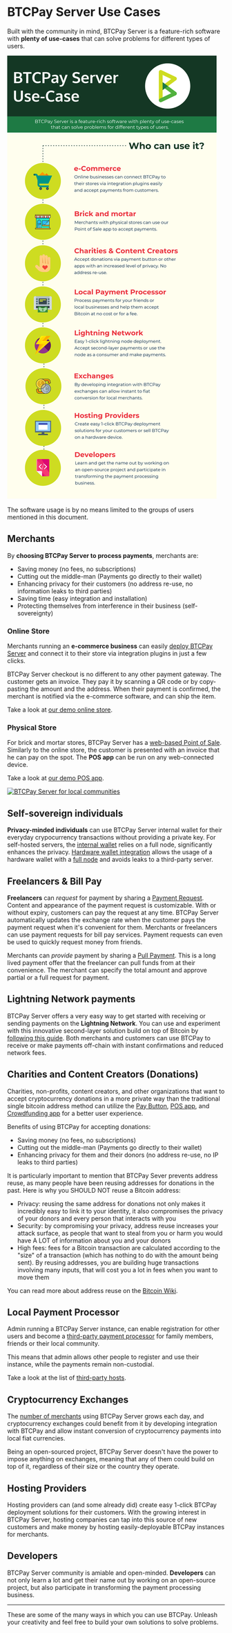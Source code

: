 # BTCPay Server Use Cases

Built with the community in mind, BTCPay Server is a feature-rich software with **plenty of use-cases** that can solve problems for different types of users.

![BTCPay UseCase Infographic](./img/infographics/BTCPayUseCaseInfographic.png "BTCPay Server UseCase Infographic")

The software usage is by no means limited to the groups of users mentioned in this document.

## Merchants

By **choosing BTCPay Server to process payments**, merchants are:

* Saving money (no fees, no subscriptions)
* Cutting out the middle-man (Payments go directly to their wallet)
* Enhancing privacy for their customers (no address re-use, no information leaks to third parties)
* Saving time (easy integration and installation)
* Protecting themselves from interference in their business (self-sovereignty)

### Online Store

Merchants running an **e-commerce business** can easily [deploy BTCPay Server](/Deployment/README.md) and connect it to their store via integration plugins in just a few clicks.

BTCPay Server checkout is no different to any other payment gateway. The customer gets an invoice. They pay it by scanning a QR code or by copy-pasting the amount and the address. When their payment is confirmed, the merchant is notified via the e-commerce software, and can ship the item.

Take a look at [our demo online store](https://store.btcpayserver.org/).

### Physical Store

For brick and mortar stores, BTCPay Server has a [web-based Point of Sale](./Apps.md#point-of-sale-app). Similarly to the online store, the customer is presented with an invoice that he can pay on the spot. The **POS app** can be run on any web-connected device.

Take a look at [our demo POS app](https://mainnet.demo.btcpayserver.org/apps/3utBTfSKkW4gK7aQMd2hW5Bh9Fpa/pos).

[![BTCPay Server for local communities](https://img.youtube.com/vi/9n81qnzlPf8/mqdefault.jpg)](https://www.youtube.com/watch?v=9n81qnzlPf8 "BTCPay Server for local communities")

## Self-sovereign individuals

**Privacy-minded individuals** can use BTCPay Server internal wallet for their everyday crypocurrency transactions without providing a private key. For self-hosted servers, the [internal wallet](./Wallet.md) relies on a full node, significantly enhances the privacy. [Hardware wallet integration](./HardwareWalletIntegration.md) allows the usage of a hardware wallet with a [full node](https://en.bitcoin.it/wiki/Full_node) and avoids leaks to a third-party server.

## Freelancers & Bill Pay

**Freelancers** can *request* for payment by sharing a [Payment Request](./PaymentRequests.md).
Content and appearance of the payment request is customizable.
With or without expiry, customers can pay the request at any time.
BTCPay Server automatically updates the exchange rate when the customer pays the payment request when it's convenient for them.
Merchants or freelancers can use payment requests for bill pay services.
Payment requests can even be used to quickly request money from friends.

Merchants can *provide* payment by sharing a [Pull Payment](./PullPayments.md). This is a long lived payment offer that the freelancer can pull funds from at their convenience. The merchant can specify the total amount and approve partial or a full request for payment.

## Lightning Network payments

BTCPay Server offers a very easy way to get started with receiving or sending payments on the **Lightning Network**.
You can use and experiment with this innovative second-layer solution build on top of Bitcoin by [following this guide](./LightningNetwork.md).
Both merchants and customers can use BTCPay to receive or make payments off-chain with instant confirmations and reduced network fees.

## Charities and Content Creators (Donations)

Charities, non-profits, content creators, and other organizations that want to accept cryptocurrency donations in a more private way than the traditional single bitcoin address method can utilize the [Pay Button](./WhatsNext.md#creating-the-pay-button), [POS app](./WhatsNext.md#creating-the-point-of-sale-app), and [Crowdfunding app](./Apps.md#crowdfunding-app) for a better user experience.

Benefits of using BTCPay for accepting donations:

* Saving money (no fees, no subscriptions)
* Cutting out the middle-man (Payments go directly to their wallet)
* Enhancing privacy for them and their donors (no address re-use, no IP leaks to third parties)

It is particularly important to mention that BTCPay Sever prevents address reuse, as many people have been reusing addresses for donations in the past. Here is why you SHOULD NOT reuse a Bitcoin address:

* Privacy: reusing the same address for donations not only makes it incredibly easy to link it to your identity, it also compromises the privacy of your donors and every person that interacts with you
* Security: by compromising your privacy, address reuse increases your attack surface, as people that want to steal from you or harm you would have A LOT of information about you and your donors
* High fees: fees for a Bitcoin transaction are calculated according to the "size" of a transaction (which has nothing to do with the amount being sent). By reusing addresses, you are building huge transactions involving many inputs, that will cost you a lot in fees when you want to move them

You can read more about address reuse on the [Bitcoin Wiki](https://en.bitcoin.it/wiki/Address_reuse).

## Local Payment Processor

Admin running a BTCPay Server instance, can enable registration for other users and become a [third-party payment processor](/Deployment/ThirdPartyHosting.md) for family members, friends or their local community.

This means that admin allows other people to register and use their instance, while the payments remain non-custodial.

Take a look at the list of [third-party hosts](/Deployment/ThirdPartyHosting.md).

## Cryptocurrency Exchanges

The [number of merchants](https://directory.btcpayserver.org) using BTCPay Server grows each day, and cryptocurrency exchanges could benefit from it by developing integration with BTCPay and allow instant conversion of cryptocurrency payments into local fiat currencies.

Being an open-sourced project, BTCPay Server doesn't have the power to impose anything on exchanges, meaning that any of them could build on top of it, regardless of their size or the country they operate.

## Hosting Providers

Hosting providers can (and some already did) create easy 1-click BTCPay deployment solutions for their customers. With the growing interest in BTCPay Server, hosting companies can tap into this source of new customers and make money by hosting easily-deployable BTCPay instances for merchants.

## Developers

BTCPay Server community is amiable and open-minded. **Developers** can not only learn a lot and get their name out by working on an open-source project, but also participate in transforming the payment processing business.

---

These are some of the many ways in which you can use BTCPay. Unleash your creativity and feel free to build your own solutions to solve problems.
